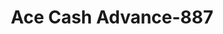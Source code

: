 ---
f_zip-code: 68901
f_state-code: NE
title: Ace Cash Advance-887
f_phone: 402-461-0356
f_city-only: Hastings
f_address: 3714 Cimarron Ave Ste 230 Hastings
f_location-unique-id: '887'
slug: ace-cash-advance-887
updated-on: '2024-05-30T13:46:58.046Z'
created-on: '2024-05-30T13:36:59.803Z'
published-on: '2024-05-30T13:54:32.469Z'
f_city-state: cms/city/hastings-ne.md
f_company: cms/company/ace-cash-advance.md
f_state: cms/state/nebraska.md
layout: '[payday-loan].html'
tags: payday-loan
---